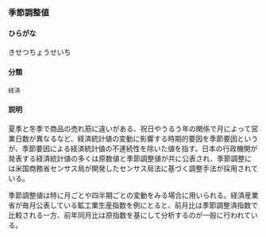 <div style="display:none;">

## [あ行](securities-terms?id=あ行)
## [か行](securities-terms?id=か行)

</div>

### 季節調整値

#### ひらがな

きせつちょうせいち

#### 分類

`経済`

#### 説明

夏季と冬季で商品の売れ筋に違いがある、祝日やうるう年の関係で月によって営業日数が異なるなど、経済統計値の変動に影響する時期的要因を季節要因というが、季節要因による経済統計値の不連続性を除いた値を指す。日本の行政機関が発表する経済統計値の多くは原数値と季節調整値が共に公表され、季節調整には米国商務省センサス局が開発したセンサス局法に基づく調整手法が採用されている。
 
季節調整値は特に月ごとや四半期ごとの変動をみる場合に用いられる。経済産業省が毎月公表している鉱工業生産指数を例にとると、前月比は季節調整済指数で比較される一方、前年同月比は原指数を基にして分析するのが一般に行われている。

<div style="display:none;">

## [さ行](securities-terms?id=さ行)
## [た行](securities-terms?id=た行)
## [な行](securities-terms?id=な行)
## [は行](securities-terms?id=は行)
## [ま行](securities-terms?id=ま行)
## [や行](securities-terms?id=や行)
## [ら行](securities-terms?id=ら行)
## [わ行](securities-terms?id=わ行)
## [英数字・記号](securities-terms?id=英数字・記号)

</div>

